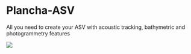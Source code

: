 # Plancha-ASV
All you need to create your ASV with acoustic tracking, bathymetric and photogrammetry features

![](https://github.com/pierregoge/Plancha-ASV/Photos/ASV_plancha_acoustic_mode.jpg)

